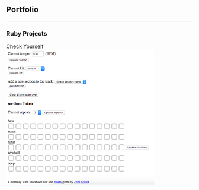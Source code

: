 ## Portfolio

---

### Ruby Projects 

[Check Yourself](ben-harvey.github.io/check-yourself)
<img src="images/check-yourself.png" width="400">


